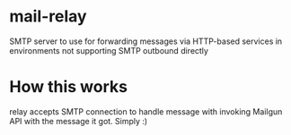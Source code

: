 # mail-relay
SMTP server to use for forwarding messages via HTTP-based services in environments not supporting SMTP outbound directly

# How this works
relay accepts SMTP connection to handle message with invoking Mailgun API with the message it got. Simply :)

